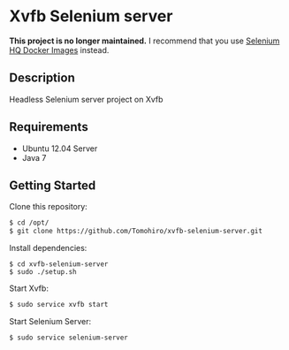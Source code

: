 Xvfb Selenium server
================================================================================

**This project is no longer maintained.**
I recommend that you use [Selenium HQ Docker Images](https://registry.hub.docker.com/repos/selenium/) instead.


Description
--------------------------------------------------------------------------------

Headless Selenium server project on Xvfb


Requirements
--------------------------------------------------------------------------------

- Ubuntu 12.04 Server
- Java 7


Getting Started
--------------------------------------------------------------------------------

Clone this repository:

```sh
$ cd /opt/
$ git clone https://github.com/Tomohiro/xvfb-selenium-server.git
```

Install dependencies:

```
$ cd xvfb-selenium-server
$ sudo ./setup.sh
```

Start Xvfb:

```sh
$ sudo service xvfb start
```

Start Selenium Server:

```sh
$ sudo service selenium-server
```
